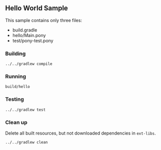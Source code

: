 ## Hello World Sample

This sample contains only three files:

* build.gradle
* hello/Main.pony
* test/pony-test.pony

### Building

```
../../gradlew compile
```

### Running

```
build/hello
```

### Testing

```
../../gradlew test
```

### Clean up

Delete all built resources, but not downloaded dependencies in `ext-libs`.

```
../../gradlew clean
```
